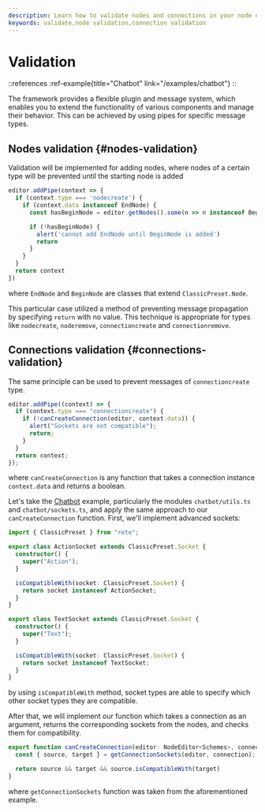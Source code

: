 ```yaml
---
description: Learn how to validate nodes and connections in your node editor with Rete.js' flexible plugin system, and ensure the integrity of your nodes and connections with this informative guide
keywords: validate,node validation,connection validation
---
```


# Validation

::references
:ref-example{title="Chatbot" link="/examples/chatbot"}
::

The framework provides a flexible plugin and message system, which enables you to extend the functionality of various components and manage their behavior. This can be achieved by using pipes for specific message types.

## Nodes validation {#nodes-validation}

Validation will be implemented for adding nodes, where nodes of a certain type will be prevented until the starting node is added

```ts
editor.addPipe(context => {
  if (context.type === 'nodecreate') {
    if (context.data instanceof EndNode) {
      const hasBeginNode = editor.getNodes().some(n => n instanceof BeginNode)

      if (!hasBeginNode) {
        alert('cannot add EndNode until BeginNode is added')
        return
      }
    }
  }
  return context
})
```

where `EndNode` and `BeginNode` are classes that extend `ClassicPreset.Node`.

This particular case utilized a method of preventing message propagation by specifying `return` with no value. This technique is appropriate for types like `nodecreate`, `noderemove`, `connectioncreate` and `connectionremove`.

## Connections validation {#connections-validation}

The same principle can be used to prevent messages of `connectioncreate` type.

```ts
editor.addPipe((context) => {
  if (context.type === "connectioncreate") {
    if (!canCreateConnection(editor, context.data)) {
      alert("Sockets are not compatible");
      return;
    }
  }
  return context;
});
```

where `canCreateConnection` is any function that takes a connection instance `context.data` and returns a boolean.

Let's take the [Chatbot](/examples/chatbot) example, particularly the modules `chatbot/utils.ts` and `chatbot/sockets.ts`, and apply the same approach to our `canCreateConnection` function. First, we'll implement advanced sockets:

```ts
import { ClassicPreset } from "rete";

export class ActionSocket extends ClassicPreset.Socket {
  constructor() {
    super("Action");
  }

  isCompatibleWith(socket: ClassicPreset.Socket) {
    return socket instanceof ActionSocket;
  }
}

export class TextSocket extends ClassicPreset.Socket {
  constructor() {
    super("Text");
  }

  isCompatibleWith(socket: ClassicPreset.Socket) {
    return socket instanceof TextSocket;
  }
}
```

by using `isCompatibleWith` method, socket types are able to specify which other socket types they are compatible.

After that, we will implement our function which takes a connection as an argument, returns the corresponding sockets from the nodes, and checks them for compatibility.

```ts
export function canCreateConnection(editor: NodeEditor<Schemes>, connection: Schemes["Connection"]) {
  const { source, target } = getConnectionSockets(editor, connection);

  return source && target && source.isCompatibleWith(target)
}
```

where `getConnectionSockets` function was taken from the aforementioned example.




